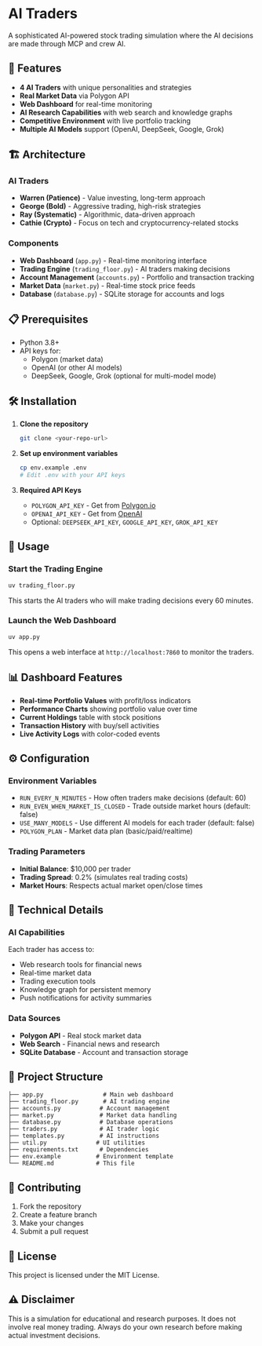 # AI Traders

A sophisticated AI-powered stock trading simulation where the AI decisions are made through MCP and crew AI.

## 🚀 Features

- **4 AI Traders** with unique personalities and strategies
- **Real Market Data** via Polygon API
- **Web Dashboard** for real-time monitoring
- **AI Research Capabilities** with web search and knowledge graphs
- **Competitive Environment** with live portfolio tracking
- **Multiple AI Models** support (OpenAI, DeepSeek, Google, Grok)

## 🏗️ Architecture

### AI Traders
- **Warren (Patience)** - Value investing, long-term approach
- **George (Bold)** - Aggressive trading, high-risk strategies  
- **Ray (Systematic)** - Algorithmic, data-driven approach
- **Cathie (Crypto)** - Focus on tech and cryptocurrency-related stocks

### Components
- **Web Dashboard** (`app.py`) - Real-time monitoring interface
- **Trading Engine** (`trading_floor.py`) - AI traders making decisions
- **Account Management** (`accounts.py`) - Portfolio and transaction tracking
- **Market Data** (`market.py`) - Real-time stock price feeds
- **Database** (`database.py`) - SQLite storage for accounts and logs

## 📋 Prerequisites

- Python 3.8+
- API keys for:
  - Polygon (market data)
  - OpenAI (or other AI models)
  - DeepSeek, Google, Grok (optional for multi-model mode)

## 🛠️ Installation

1. **Clone the repository**
   ```bash
   git clone <your-repo-url>
   ```

2. **Set up environment variables**
   ```bash
   cp env.example .env
   # Edit .env with your API keys
   ```

4. **Required API Keys**
   - `POLYGON_API_KEY` - Get from [Polygon.io](https://polygon.io/)
   - `OPENAI_API_KEY` - Get from [OpenAI](https://openai.com/)
   - Optional: `DEEPSEEK_API_KEY`, `GOOGLE_API_KEY`, `GROK_API_KEY`

## 🚀 Usage

### Start the Trading Engine
```bash
uv trading_floor.py
```
This starts the AI traders who will make trading decisions every 60 minutes.

### Launch the Web Dashboard
```bash
uv app.py
```
This opens a web interface at `http://localhost:7860` to monitor the traders.

## 📊 Dashboard Features

- **Real-time Portfolio Values** with profit/loss indicators
- **Performance Charts** showing portfolio value over time
- **Current Holdings** table with stock positions
- **Transaction History** with buy/sell activities
- **Live Activity Logs** with color-coded events

## ⚙️ Configuration

### Environment Variables
- `RUN_EVERY_N_MINUTES` - How often traders make decisions (default: 60)
- `RUN_EVEN_WHEN_MARKET_IS_CLOSED` - Trade outside market hours (default: false)
- `USE_MANY_MODELS` - Use different AI models for each trader (default: false)
- `POLYGON_PLAN` - Market data plan (basic/paid/realtime)

### Trading Parameters
- **Initial Balance**: $10,000 per trader
- **Trading Spread**: 0.2% (simulates real trading costs)
- **Market Hours**: Respects actual market open/close times

## 🔧 Technical Details

### AI Capabilities
Each trader has access to:
- Web research tools for financial news
- Real-time market data
- Trading execution tools
- Knowledge graph for persistent memory
- Push notifications for activity summaries

### Data Sources
- **Polygon API** - Real stock market data
- **Web Search** - Financial news and research
- **SQLite Database** - Account and transaction storage

## 📁 Project Structure

```
├── app.py                 # Main web dashboard
├── trading_floor.py       # AI trading engine
├── accounts.py           # Account management
├── market.py             # Market data handling
├── database.py           # Database operations
├── traders.py            # AI trader logic
├── templates.py          # AI instructions
├── util.py              # UI utilities
├── requirements.txt      # Dependencies
├── env.example          # Environment template
└── README.md            # This file
```

## 🤝 Contributing 

1. Fork the repository
2. Create a feature branch
3. Make your changes
4. Submit a pull request

## 📄 License

This project is licensed under the MIT License.

## ⚠️ Disclaimer

This is a simulation for educational and research purposes. It does not involve real money trading. Always do your own research before making actual investment decisions.
